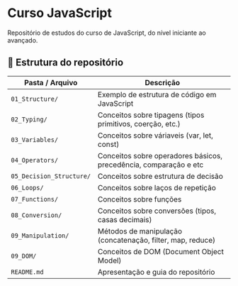 # Curso JavaScript

Repositório de estudos do curso de JavaScript, do nível iniciante ao avançado.

## 🧠 Estrutura do repositório

| Pasta / Arquivo     | Descrição                                                   |
|---------------------|-------------------------------------------------------------|
| `01_Structure/`     | Exemplo de estrutura de código em JavaScript                |
| `02_Typing/`        | Conceitos sobre tipagens (tipos primitivos, coerção, etc.)  |
| `03_Variables/`     | Conceitos sobre váriaveis (var, let, const)                 |
| `04_Operators/`     | Conceitos sobre operadores básicos, precedência, comparação e etc|
| `05_Decision_Structure/`| Conceitos sobre estrutura de decisão                    |
| `06_Loops/`         | Conceitos sobre laços de repetição                          |
| `07_Functions/`     | Conceitos sobre funções                                     |
| `08_Conversion/`    | Conceitos sobre conversões (tipos, casas decimais)          |
| `09_Manipulation/`  | Métodos de manipulação (concatenação, filter, map, reduce)  |
| `09_DOM/`           | Conceitos de DOM (Document Object Model)                    |
| `README.md`         | Apresentação e guia do repositório                          |

